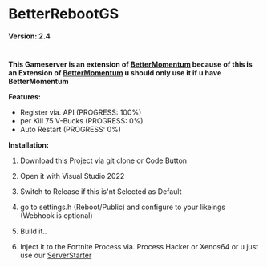 # BetterRebootGS

**Version: 2.4**

#

**This Gameserver is an extension of [BetterMomentum](https://github.com/Project-BlackFN/BetterMomentum) because of this is an Extension of [BetterMomentum](https://github.com/Project-BlackFN/BetterMomentum) u should only use it if u have BetterMomentum**

**Features:**

- Register via. API (PROGRESS: 100%)
- per Kill 75 V-Bucks (PROGRESS: 0%)
- Auto Restart (PROGRESS: 0%)


**Installation:**

1. Download this Project via git clone or Code Button

2. Open it with Visual Studio 2022

3. Switch to Release if this is'nt Selected as Default

4. go to settings.h (Reboot/Public) and configure to your likeings (Webhook is optional)

5. Build it..

6. Inject it to the Fortnite Process via. Process Hacker or Xenos64 or u just use our [ServerStarter](https://github.com/Project-BlackFN/ServerStarter)